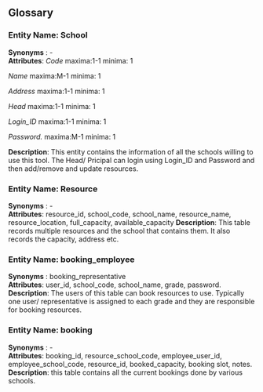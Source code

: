 ## Glossary


### Entity Name: School
__Synonyms__ : -  
__Attributes__: 
*Code* maxima:1-1 minima: 1

*Name* maxima:M-1 minima: 1

*Address* maxima:1-1 minima: 1

*Head* maxima:1-1 minima: 1

*Login_ID* maxima:1-1 minima: 1

*Password.* maxima:M-1 minima: 1

__Description__: This entity contains the information of all the schools willing to use this tool.
The Head/ Pricipal can login using Login_ID and Password and then add/remove and update resources.


### Entity Name: Resource
__Synonyms__ : -  
__Attributes__: 
resource_id,
school_code,
school_name, 
resource_name, 
resource_location,
full_capacity, 
available_capacity
__Description__: This table records multiple resources and the school that contains them. It also records the capacity, address etc.


### Entity Name: booking_employee
__Synonyms__ : booking_representative  
__Attributes__: user_id, school_code, school_name, grade, password.
__Description__: The users of this table can book resources to use.
Typically one user/ representative is assigned to each grade and they are responsible for booking resources.


### Entity Name: booking
__Synonyms__ : -  
__Attributes__: booking_id, resource_school_code, employee_user_id, employee_school_code, resource_id, booked_capacity, booking slot, notes.
__Description__: this table contains all the current bookings done by various schools.

